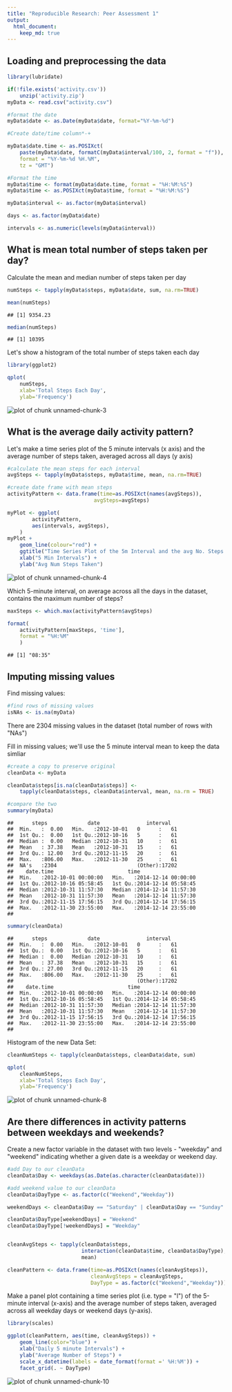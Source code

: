 ```yaml
---
title: "Reproducible Research: Peer Assessment 1"
output: 
  html_document:
    keep_md: true
---
```



## Loading and preprocessing the data

```r
library(lubridate)

if(!file.exists('activity.csv'))
    unzip('activity.zip')
myData <- read.csv("activity.csv")

#format the date
myData$date <- as.Date(myData$date, format="%Y-%m-%d")

#Create date/time column*-+

myData$date.time <- as.POSIXct(
    paste(myData$date, formatC(myData$interval/100, 2, format = "f")), 
    format = "%Y-%m-%d %H.%M", 
    tz = "GMT")

#Format the time
myData$time <- format(myData$date.time, format = "%H:%M:%S")
myData$time <- as.POSIXct(myData$time, format = "%H:%M:%S")

myData$interval <- as.factor(myData$interval)

days <- as.factor(myData$date)

intervals <- as.numeric(levels(myData$interval))
```

## What is mean total number of steps taken per day?
Calculate the mean and median number of steps taken per day

```r
numSteps <- tapply(myData$steps, myData$date, sum, na.rm=TRUE)

mean(numSteps)
```

```
## [1] 9354.23
```

```r
median(numSteps)
```

```
## [1] 10395
```
Let's show a histogram of the total number of steps taken each day

```r
library(ggplot2)

qplot(
    numSteps, 
    xlab='Total Steps Each Day', 
    ylab='Frequency')
```

![plot of chunk unnamed-chunk-3](figure/unnamed-chunk-3-1.png) 

## What is the average daily activity pattern?

Let's make a time series plot of the 5 minute intervals (x axis) and the average number of steps taken, averaged across all days (y axis)


```r
#calculate the mean steps for each interval
avgSteps <- tapply(myData$steps, myData$time, mean, na.rm=TRUE)

#create date frame with mean steps
activityPattern <- data.frame(time=as.POSIXct(names(avgSteps)),
                            avgSteps=avgSteps)

myPlot <- ggplot(
        activityPattern,
        aes(intervals, avgSteps),
    )
myPlot + 
    geom_line(colour="red") + 
    ggtitle("Time Series Plot of the 5m Interval and the avg No. Steps Taken") +
    xlab("5 Min Intervals") +
    ylab("Avg Num Steps Taken")
```

![plot of chunk unnamed-chunk-4](figure/unnamed-chunk-4-1.png) 

Which 5-minute interval, on average across all the days in the dataset, contains the maximum number of steps?


```r
maxSteps <- which.max(activityPattern$avgSteps)

format(
    activityPattern[maxSteps, 'time'], 
    format = "%H:%M"
    )
```

```
## [1] "08:35"
```


## Imputing missing values

Find missing values:

```r
#find rows of missing values
isNAs <- is.na(myData)
```

There are 2304 missing values in the dataset (total number of rows with "NAs")

Fill in missing values; we'll use the 5 minute interval mean to keep the data simliar

```r
#create a copy to preserve original
cleanData <- myData

cleanData$steps[is.na(cleanData$steps)] <- 
    tapply(cleanData$steps, cleanData$interval, mean, na.rm = TRUE)

#compare the two
summary(myData)
```

```
##      steps             date               interval    
##  Min.   :  0.00   Min.   :2012-10-01   0      :   61  
##  1st Qu.:  0.00   1st Qu.:2012-10-16   5      :   61  
##  Median :  0.00   Median :2012-10-31   10     :   61  
##  Mean   : 37.38   Mean   :2012-10-31   15     :   61  
##  3rd Qu.: 12.00   3rd Qu.:2012-11-15   20     :   61  
##  Max.   :806.00   Max.   :2012-11-30   25     :   61  
##  NA's   :2304                          (Other):17202  
##    date.time                        time                    
##  Min.   :2012-10-01 00:00:00   Min.   :2014-12-14 00:00:00  
##  1st Qu.:2012-10-16 05:58:45   1st Qu.:2014-12-14 05:58:45  
##  Median :2012-10-31 11:57:30   Median :2014-12-14 11:57:30  
##  Mean   :2012-10-31 11:57:30   Mean   :2014-12-14 11:57:30  
##  3rd Qu.:2012-11-15 17:56:15   3rd Qu.:2014-12-14 17:56:15  
##  Max.   :2012-11-30 23:55:00   Max.   :2014-12-14 23:55:00  
## 
```

```r
summary(cleanData)
```

```
##      steps             date               interval    
##  Min.   :  0.00   Min.   :2012-10-01   0      :   61  
##  1st Qu.:  0.00   1st Qu.:2012-10-16   5      :   61  
##  Median :  0.00   Median :2012-10-31   10     :   61  
##  Mean   : 37.38   Mean   :2012-10-31   15     :   61  
##  3rd Qu.: 27.00   3rd Qu.:2012-11-15   20     :   61  
##  Max.   :806.00   Max.   :2012-11-30   25     :   61  
##                                        (Other):17202  
##    date.time                        time                    
##  Min.   :2012-10-01 00:00:00   Min.   :2014-12-14 00:00:00  
##  1st Qu.:2012-10-16 05:58:45   1st Qu.:2014-12-14 05:58:45  
##  Median :2012-10-31 11:57:30   Median :2014-12-14 11:57:30  
##  Mean   :2012-10-31 11:57:30   Mean   :2014-12-14 11:57:30  
##  3rd Qu.:2012-11-15 17:56:15   3rd Qu.:2014-12-14 17:56:15  
##  Max.   :2012-11-30 23:55:00   Max.   :2014-12-14 23:55:00  
## 
```

Histogram of the new Data Set:

```r
cleanNumSteps <- tapply(cleanData$steps, cleanData$date, sum)

qplot(
    cleanNumSteps, 
    xlab='Total Steps Each Day', 
    ylab='Frequency')
```

![plot of chunk unnamed-chunk-8](figure/unnamed-chunk-8-1.png) 


## Are there differences in activity patterns between weekdays and weekends?
Create a new factor variable in the dataset with two levels - "weekday" and "weekend" indicating whether a given date is a weekday or weekend day.

```r
#add Day to our cleanData
cleanData$Day <- weekdays(as.Date(as.character(cleanData$date)))

#add weekend value to our cleanData
cleanData$DayType <- as.factor(c("Weekend","Weekday"))

weekendDays <- cleanData$Day == "Saturday" | cleanData$Day == "Sunday"

cleanData$DayType[weekendDays] = "Weekend"
cleanData$DayType[!weekendDays] = "Weekday"


cleanAvgSteps <- tapply(cleanData$steps, 
                        interaction(cleanData$time, cleanData$DayType),
                        mean)

cleanPattern <- data.frame(time=as.POSIXct(names(cleanAvgSteps)), 
                           cleanAvgSteps = cleanAvgSteps, 
                           DayType = as.factor(c("Weekend","Weekday")))
```

Make a panel plot containing a time series plot (i.e. type = "l") of the 5-minute interval (x-axis) and the average number of steps taken, averaged across all weekday days or weekend days (y-axis).


```r
library(scales)

ggplot(cleanPattern, aes(time, cleanAvgSteps)) +
    geom_line(color="blue") +
    xlab("Daily 5 minute Intervals") +
    ylab("Average Number of Steps") +    
    scale_x_datetime(labels = date_format(format =' %H:%M')) +
    facet_grid(. ~ DayType)
```

![plot of chunk unnamed-chunk-10](figure/unnamed-chunk-10-1.png) 
